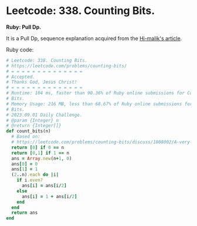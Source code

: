# Leetcode: 338. Counting Bits.

**Ruby: Pull Dp.**

It is a Pull Dp, sequence explanation acquired from the [Hi-malik's article](https://leetcode.com/problems/counting-bits/discuss/1808002/A-very-very-EASY-to-go-EXPLANATION).

Ruby code:
```Ruby
# Leetcode: 338. Counting Bits.
# https://leetcode.com/problems/counting-bits/
# = = = = = = = = = = = = = =
# Accepted.
# Thanks God, Jesus Christ!
# = = = = = = = = = = = = = =
# Runtime: 104 ms, faster than 90.36% of Ruby online submissions for Counting
# Bits.
# Memory Usage: 216 MB, less than 68.67% of Ruby online submissions for Counting
# Bits.
# 2023.09.01 Daily Challenge.
# @param {Integer} n
# @return {Integer[]}
def count_bits(n)
  # Based on:
  # https://leetcode.com/problems/counting-bits/discuss/1808002/A-very-very-EASY-to-go-EXPLANATION
  return [0] if 0 == n
  return [0,1] if 1 == n
  ans = Array.new(n+1, 0)
  ans[0] = 0
  ans[1] = 1
  (2..n).each do |i|
    if i.even?
      ans[i] = ans[i/2]
    else
      ans[i] = 1 + ans[i/2]
    end
  end
  return ans
end

```
